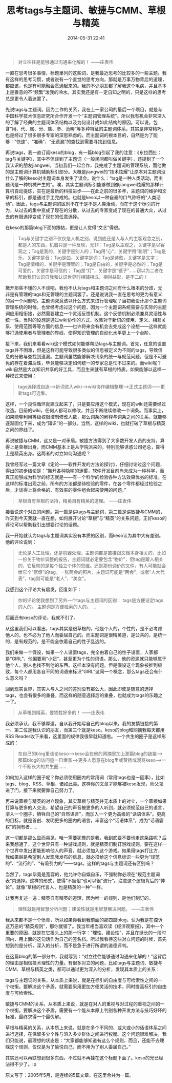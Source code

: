 ﻿---
layout: post
title:  "思考tags与主题词、敏捷与CMM、草根与精英"
date:   2014-05-31 22:41
categories: Thinking IT
tags: SoftwareEngineer
---

> 对立往往是能够通过沟通来化解的！
> ——庄表伟

一直在思考很多事情，标题里列的这些词，是我最近思考的比较多的一些主题。我有这样的思考习惯，或者说有一个直觉的思考方向，那就是万事万物背后的道理，都应该，也是有可能融会贯通起来的。我的不少朋友都了解我这个毛病，并且基本上是善意的不“频繁”泼我的冷水。其实我还是有一定自知之明的，只是这样的思考总是更令人着迷罢了。

先说tags与主题词。因为工作的关系，我在上一家公司的最后一个项目，就是与中国科学技术信息研究所合作开发一个“主题词管理系统”。所以我有机会非常深入的了解了经典的主题词体系结构以及为何设计成如此结构的原因。可以说，包含“用、代、属、分、族、参、范畴”等多种特征的主题词体系，其实是非常精巧，也是经过了很多很多专家的深思熟虑的。而主题词的根本目的，自然是为了能够：“快速”、“准确”、“无遗漏”的查找到需要寻找到信息。

再说tags，我一直订阅keso的blog，有一篇blog引起了我的注意：《东拉西扯：tag与关键字》，其中不但谈到了主题词（一般民间都叫做关键字），还提到了一个我认识的朋友jiangwei。当初我们一起合作，我完成了主题词的管理系统，而他做的是主题词计算机辅助标引部分。大概是jiangwei的“技术炫耀”让原本对主题词没什么了解的keso对主题词本身发生了误会。说什么：“tag是一种人类活动，而主题词是一种机械产生的”。唉，其实主题词标引能够做到像jiangwei炫耀的那样计算机自动提炼，实在是最新的科技进步——在此之前的很多年，主题词的维护和文章的标引，都是通过手工完成的。也就是keso以一种自豪的口气称呼的“人类活动”。因此，tags与主题词的区别不在于是不是人类活动，而在于这个标引的行为，从过去的集中变成了现在的分散，从过去的专家变成了现在的普通大众，从过去的有限选择变成了现在的任意选择。

在keso的那篇blog下面的跟帖，更是让人觉得“文艺”得很。

>Tag与关键字之别不仅仅是人机之别，说到底还是人与人的主客观念之别，都是人的东西，机器只是一种反映，无非：Tag是以主观之，关键字是以客观之；Tag是我的，关键字是别人的；Tag用“心”，关键字用“聪明”；Tag是乐，关键字是音；Tag是曲，关键字是词；Tag是诗歌，关键字是文字；Tag是情绪的，关键字是理智的；Tag是自由的，关键字是必然的；Tag是可爱的，关键字是可信的； Tag是“灯”，关键字是“镜子”……窃以为二者在帮助我们认识自我和认识世界时相辅相成，相得益彰，是不二的！

撇开那些不懂的人不谈吧，我也不认为tags和主题词之间有什么根本的分歧，无非是有管理的tags和无管理的主题词罢了。还是说说我一直在思考的更为有意义的另一个问题吧。主题词究竟该以什么方式来进行管理呢？当初我设计那个主题词管理系统的时候，也曾经考虑过这个问题，因为一个主题词系统需要与实际的主题词应用相衔接，必然需要建立一个灵活反馈机制。这个反馈机制必须兼具灵活性与统一性。当时的设想是通过wiki协作的方式，收集对于新词的使用、定义、相互关系、使用范围等等方面的信息——也许将来会有机会去完成这个设想——这样就能够打通使用者与管理者的界线，使得知识管理的自动化水平更上一个台阶。

接下来，我们来看看wiki这个模式如何能够帮助tags与主题词。首先，任意的设置tags并不困难，但是这样可能导致很多类似的信息被定义为不同的tags，导致信息的分散与查找到遗漏。主题词虽然能够解决词条的统一与规范问题，但是不可避免的存在着滞后性，毕竟能够决定如何统一的专家总是忙不过来的。而wiki呢？wiki自然是大众知识共享的好工具，而且生来就有草根的特质，如果能够以这样一种模式来使用：

>tags选择或自造——>新词进入wiki——>wiki协作编辑整理——>正式主题词——更新tags可选集。

这样，一个良性循环就建立起来了，只是要应用这个模式，现在的wiki还需要经过改造。目前的wiki，任何人都可以修改，并且不断继续修改一个词条。而事实上，如果能够利用等级权限控制修改人数，那么词条的解释与词条之间的关系，就能够逐渐固化下来，成为“知识”的一部分。当然，这样的wiki，也就打破了草根与精英之间的界线了。

再说敏捷与CMM，这又是一对矛盾。敏捷方法得到了大多数开发人员的支持，算得上是草根出身，而CMM基本上是从学院派来的，特别能够诱惑公司老总，算得上是精英出身。这两者的对立如何沟通呢？

我曾经写过一篇文章《定论——软件开发的方法论探讨》，仔细讨论过这个问题，得出的初步结论是：“撇开各种隐喻的迷雾，软件开发目前尚未成为一种科学，而真正能够成为科学的标志就是——有一个科学的检验各种方法效果优劣的标准。在这样的标准出现之前，所有的方法都是待检验的零件，在各个零件都经过检验之后，才谈得上将合格的、有效率的零件组合起来使用的问题。”

>草根自有草根的坚持，精英自有精英的道理。
>——庄表伟

接着说这个对立的问题。第一篇是讲tags与主题词，第二篇是讲敏捷与CMM的，昨天到今天我就一直在想，如何展开讨论“草根”与“精英”的关系问题。正好keso的评论可以帮助我引出想要讨论的话题。

我一开始就认为tags与主题词其实没有本质的区别，而keso认为其中大有差别。他的评论说到：

>无论是人工处理，还是机器处理，主题词都是直接跟文档本身相关的，比如一份关于物价调整的报告，主题词就必定要包含“物价”，但tag是跟人相关的，它反映的是每个独立个体的思维。还是那份调价的文件，有人可能就会给它个“官僚”的tag。一张两会的照片，主题词可能是“两会”，或者“人大代表”，tag则可能是“老人”、“美女”。

我感到这个评论大有启发，回复如下：

>你的评论使我想到了另外一个tags与主题词的区别：
>tags是方便设定tags的人的。
>主题词是方便检索的人的。
>…

后面还有keso的评论，我就不引了。

从这里我们可以看出，tags其实是很草根的，他是个人的，个性的，是不必考虑他人的，也不必为了他人而委屈自己的。而主题词是很精英道，是公共的，是统一的，是有规范的，是不能全依着自己的性子乱选的。

我们来做一个假设，如果一个人设置tags，完全由着自己的性子设置，人家都是“GIRL”，他偏要用“小妞”，甚至更为个性的词语。那么，他的资源就只能够属于他个人，别人也找不到他的东西。这样本没有问题。但是假设这个现象被推到极致，每个人都用各自不同的词语来标识“GIRL”这同一个概念，那么tags还会有什么意义吗？

回到现实世界，其实人与人之间的差别没有那么大，因此即使是随意的选择tags，也会有很多的重叠，而这样的随意选择后的重叠，也就成为tags的乐趣之一了。

>从草根到精英，要牺牲好多的！
>——庄表伟

我必须承认，我不够厚道。自从我开始写自己的blog以来，我的友情链接的第一、第二位是我认识的朋友，而第三个就是keso。keso的blog和网摘我每天都用RSS Reader收下来看，这里面的规律我很早就知道啦。
一个共生的圈子是这样形成的：

>在自己的blog里谈论keso——>keso会在他的网摘里加上那篇blog的链接——>那篇blog的访问量一日爆涨——>更多人愿意在blog里或赞扬或漫骂keso——>一个不断长大的共生圈……

如何加入这样的圈子呢？你必须使用圈内的常用词（常用tags也是一回事），比如tags、blog、RSS、草根，诸如此类。这样你的文章才能够被keso发现，师父领进了门，接下来就要靠自己努力了。

再来说草根与精英的对立现象，其实草根与精英并无本质上的对立，一个草根如果打算与更多的人交流，希望自己的声音被更多的人听到，就必须规范自己的语言，溶入一个圈子，牺牲自己的“自然语言”，而加入一个更为高级的“话语体系”。更高的目标，就是首创、发明更多的圈内的语言，丰富这个“话语体系”，成为“话语霸权”的拥有者……

这一切都是那么显而易见，唯一需要犹豫的是我，我到底要不要也走这条路呢？后来我想通了，这个世界只有一种游戏规则，就是精英们制订游戏规则，要在这样一个世界中发出更能影响他人的声音，就必须加入这个游戏。如果用tags打比方，我如果越是希望别人发现我发布的信息，就必须给这个信息标识一些更为“规范的”、“流行的”、“有吸引力的”——tags。这样的tags与主题词还有区别吗？

当然了，tags毕竟是宽容的，他允许你自娱自乐，不强制你必须在“规范主题词表”内选择。这样的形式，使得“不媚俗”也可以很“流行”。注意这个逻辑背后的“悖论”。就像“草根的代言人，也是精英的一种”一样。

让我再复述一遍：精英自有精英的道理，因为唯一的规则，是他们制订的。

>理性就是用智慧分析问题；建设性就是用智慧解决问题。
>——庄表伟

我从来都不是一个愤青，所以如果你看到我前面的那四篇blog，认为我是在控诉这万恶的“精英规则”，那你就错了。我当年相当喜欢读《经济观察报》，其中一个重要的原因，就是在它报头上的那一行字：“理性、建设性”，并且在挺长的一段时间内，用上面的这句话作为自己的签名档。所以我看待这些对立问题的时候，首先想到的是分析，深入的分析，而不是急于进行所谓的道德评判。

在这篇blog的第一部分中，我就写到：“对立往往能够通过沟通来化解的！”这背后的理由是相信技术理性的力量。有很多对立的问题，比如tags与主题词、敏捷与CMM、草根与精英之类，都可以通过更为深入的分析，发现其本质上的关系：

tags与主题词的关系，从本质上来说，就是在标引的自由度与可检索性之间的一个权衡。要解决这个矛盾，就需要采用更加方便灵活的技术，同时提高标引的自由度与可检索性。

敏捷与CMM的关系，从本质上来说，就是在对人的重视与对过程的重视之间的一个权衡。要解决这个矛盾，需要有一个能从本原上判别各种开发方法与技巧好坏的标准，最终求得一个最优解。

草根与精英的关系，从本质上来说，就是在多个不同的、或大或小的话语体系之间进行选择，在保留多少个性与溶入多少群体之间进行权衡。这个问题很难解决，我们只能说，最理想的状态是：“大家都能够知道有这么个规则，而且，还能不去理睬这个规则，仅仅是为了愉悦自己，而不用为了别人委屈自己。”

其实还可以再联想到很多东西，不过就不再挂在这个标题下面了。keso的光已经沾得不少了。:p


原文写于：2005年5月，是连续的5篇文章，在这里合并为一篇。